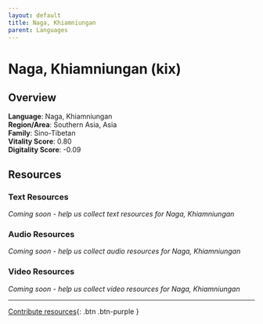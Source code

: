 ```yaml
---
layout: default
title: Naga, Khiamniungan
parent: Languages
---
```


# Naga, Khiamniungan (kix)

## Overview

**Language**: Naga, Khiamniungan  
**Region/Area**: Southern Asia, Asia  
**Family**: Sino-Tibetan  
**Vitality Score**: 0.80  
**Digitality Score**: -0.09  

## Resources

### Text Resources
*Coming soon - help us collect text resources for Naga, Khiamniungan*

### Audio Resources
*Coming soon - help us collect audio resources for Naga, Khiamniungan*

### Video Resources
*Coming soon - help us collect video resources for Naga, Khiamniungan*

---

[Contribute resources](https://fairtrain.github.io/){: .btn .btn-purple }

